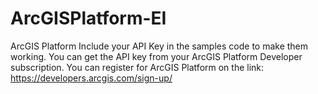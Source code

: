 # ArcGISPlatform-EI
ArcGIS Platform 
Include your API Key in the samples code to make them working. 
You can get the API key from your ArcGIS Platform Developer subscription.
You can register for ArcGIS Platform on the link: https://developers.arcgis.com/sign-up/
